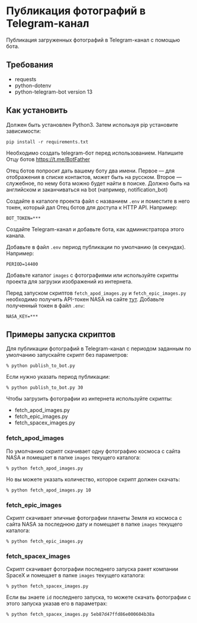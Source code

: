 # Публикация фотографий в Telegram-канал #
Публикация загруженных фотографий в Telegram-канал с помощью бота.

## Требования
- requests
- python-dotenv
- python-telegram-bot version 13

## Как установить
Должен быть установлен Python3.
Затем используя pip установите зависимости:

```
pip install -r requirements.txt
```

Необходимо создать telegram-бот перед использованием.
Напишите Отцу ботов https://t.me/BotFather

Отец ботов попросит дать вашему боту два имени.
Первое — для отображения в списке контактов, может быть на русском.
Второе — служебное, по нему бота можно будет найти в поиске.
Должно быть на английском и заканчиваться на bot (например, notification_bot)

Создайте в каталоге проекта файл с названием `.env` и поместите в него токен, который дал Отец ботов для доступа к HTTP API. Например:
```
BOT_TOKEN=***
```
Создайте Telegram-канал и добавьте бота, как администратора этого канала.

Добавьте в файл `.env` период публикации по умолчанию (в секундах). Например:
```
PERIOD=14400
```
Добавьте каталог `images` с фотографиями или используйте скрипты проекта для загрузки изображений из интернета.

Перед запуском скриптов `fetch_apod_images.py` и `fetch_epic_images.py` необходимо получить API-токен NASA на сайте [тут](https://api.nasa.gov/).
Добавьте полученный токен в файл `.env`:
```
NASA_KEY=***
```

## Примеры запуска скриптов
Для публикации фотографий в Telegram-канал с периодом заданным по умолчанию запускайте скрипт без параметров:
```
% python publish_to_bot.py
```

Если нужно указать период публикации:
```
% python publish_to_bot.py 30
```

Чтобы загрузить фотографии из интернета используйте скрипты:
- fetch_apod_images.py
- fetch_epic_images.py
- fetch_spacex_images.py

### fetch_apod_images
По умолчанию скрипт скачивает одну фотографию космоса с сайта NASA и помещает в папке `images` текущего каталога:
```
% python fetch_apod_images.py
```
Но вы можете указать количество, которое скрипт должен скачать:
```
% python fetch_apod_images.py 10
```

### fetch_epic_images
Скрипт скачивает эпичные фотографии планеты Земля из космоса с сайта NASA за последнюю дату и помещает в папке `images` текущего каталога:
```
% python fetch_epic_images.py
```

### fetch_spacex_images
Скрипт скачивает фотографии последнего запуска ракет компании SpaceX и помещает в папке `images` текущего каталога:
```
% python fetch_spacex_images.py
```
Если вы знаете `id` последнего запуска, то можете скачать фотографии с этого запуска указав его в параметрах:
```
% python fetch_spacex_images.py 5eb87d47ffd86e000604b38a
```
